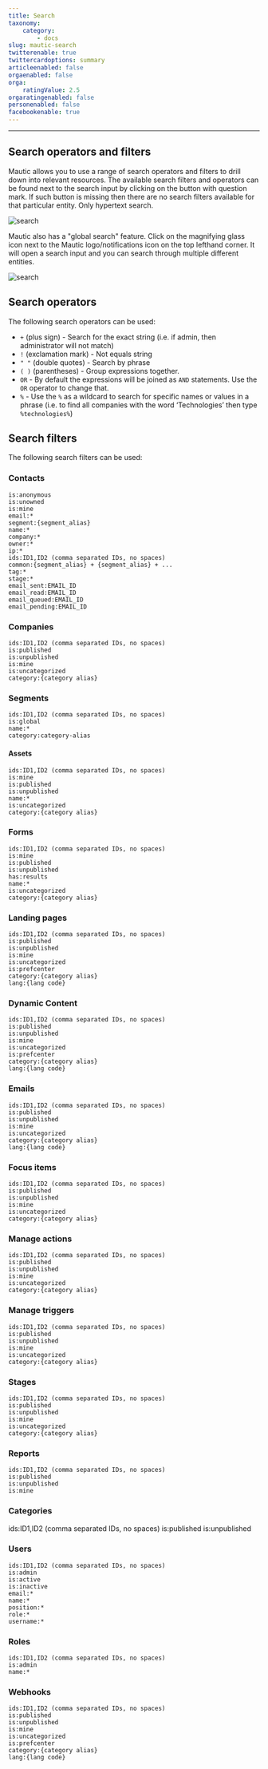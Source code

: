 ```yaml
---
title: Search
taxonomy:
    category:
        - docs
slug: mautic-search
twitterenable: true
twittercardoptions: summary
articleenabled: false
orgaenabled: false
orga:
    ratingValue: 2.5
orgaratingenabled: false
personenabled: false
facebookenable: true
---
```


-----------

## Search operators and filters

Mautic allows you to use a range of search operators and filters to drill down into relevant resources. The available search filters and operators can be found next to the search input by clicking on the button with question mark. If such button is missing then there are no search filters available for that particular entity. Only hypertext search.

![search](contacts-search.png)

Mautic also has a "global search" feature. Click on the magnifying glass icon next to the Mautic logo/notifications icon on the top lefthand corner. It will open a search input and you can search through multiple different entities.

![search](global-search.png)

## Search operators

The following search operators can be used:

- `+` (plus sign) - Search for the exact string (i.e. if admin, then administrator will not match)
- `!` (exclamation mark) - Not equals string
- `" "` (double quotes) - Search by phrase
- `( )` (parentheses) - Group expressions together.
- `OR` - By default the expressions will be joined as `AND` statements. Use the `OR` operator to change that.
- `%` - Use the `%` as a wildcard to search for specific names or values in a phrase (i.e. to find all companies with the word ‘Technologies’ then type `%technologies%`)

## Search filters

The following search filters can be used:

### Contacts

    is:anonymous
    is:unowned
    is:mine
    email:*
    segment:{segment_alias}
    name:*
    company:*
    owner:*
    ip:*
    ids:ID1,ID2 (comma separated IDs, no spaces)
    common:{segment_alias} + {segment_alias} + ...
    tag:*
    stage:*
    email_sent:EMAIL_ID
    email_read:EMAIL_ID
    email_queued:EMAIL_ID
    email_pending:EMAIL_ID

### Companies

    ids:ID1,ID2 (comma separated IDs, no spaces)
    is:published
    is:unpublished
    is:mine
    is:uncategorized
    category:{category alias}

### Segments

    ids:ID1,ID2 (comma separated IDs, no spaces)
    is:global
    name:*
    category:category-alias

#### Assets

    ids:ID1,ID2 (comma separated IDs, no spaces)
    is:mine
    is:published
    is:unpublished
    name:*
    is:uncategorized
    category:{category alias}

### Forms

    ids:ID1,ID2 (comma separated IDs, no spaces)
    is:mine
    is:published
    is:unpublished
    has:results
    name:*
    is:uncategorized
    category:{category alias}

### Landing pages

    ids:ID1,ID2 (comma separated IDs, no spaces)
    is:published
    is:unpublished
    is:mine
    is:uncategorized
    is:prefcenter
    category:{category alias}
    lang:{lang code}

### Dynamic Content

    ids:ID1,ID2 (comma separated IDs, no spaces)
    is:published
    is:unpublished
    is:mine
    is:uncategorized
    is:prefcenter
    category:{category alias}
    lang:{lang code}

### Emails

    ids:ID1,ID2 (comma separated IDs, no spaces)
    is:published
    is:unpublished
    is:mine
    is:uncategorized
    category:{category alias}
    lang:{lang code}

### Focus items

    ids:ID1,ID2 (comma separated IDs, no spaces)
    is:published
    is:unpublished
    is:mine
    is:uncategorized
    category:{category alias}

### Manage actions

    ids:ID1,ID2 (comma separated IDs, no spaces)
    is:published
    is:unpublished
    is:mine
    is:uncategorized
    category:{category alias}

### Manage triggers

    ids:ID1,ID2 (comma separated IDs, no spaces)
    is:published
    is:unpublished
    is:mine
    is:uncategorized
    category:{category alias}

### Stages

    ids:ID1,ID2 (comma separated IDs, no spaces)
    is:published
    is:unpublished
    is:mine
    is:uncategorized
    category:{category alias}

### Reports

    ids:ID1,ID2 (comma separated IDs, no spaces)
    is:published
    is:unpublished
    is:mine

### Categories
   ids:ID1,ID2 (comma separated IDs, no spaces)
   is:published
   is:unpublished

### Users

    ids:ID1,ID2 (comma separated IDs, no spaces)
    is:admin
    is:active
    is:inactive
    email:*
    name:*
    position:*
    role:*
    username:*

### Roles

    ids:ID1,ID2 (comma separated IDs, no spaces)
    is:admin
    name:*

### Webhooks

    ids:ID1,ID2 (comma separated IDs, no spaces)
    is:published
    is:unpublished
    is:mine
    is:uncategorized
    is:prefcenter
    category:{category alias}
    lang:{lang code}
